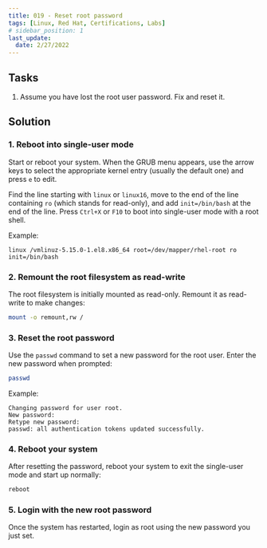 ```yaml
---
title: 019 - Reset root password
tags: [Linux, Red Hat, Certifications, Labs]
# sidebar_position: 1 
last_update:
  date: 2/27/2022
---
```



## Tasks

1. Assume you have lost the root user password. Fix and reset it.


## Solution


### 1. Reboot into single-user mode

Start or reboot your system. When the GRUB menu appears, use the arrow keys to select the appropriate kernel entry (usually the default one) and press `e` to edit.

Find the line starting with `linux` or `linux16`, move to the end of the line containing `ro` (which stands for read-only), and add `init=/bin/bash` at the end of the line. Press `Ctrl+X` or `F10` to boot into single-user mode with a root shell.

Example:
```
linux /vmlinuz-5.15.0-1.el8.x86_64 root=/dev/mapper/rhel-root ro init=/bin/bash
```


### 2. Remount the root filesystem as read-write

The root filesystem is initially mounted as read-only. Remount it as read-write to make changes:

```sh
mount -o remount,rw /
```

### 3. Reset the root password

Use the `passwd` command to set a new password for the root user. Enter the new password when prompted:

```sh
passwd
```

Example:
```
Changing password for user root.
New password:
Retype new password:
passwd: all authentication tokens updated successfully.
```

### 4. Reboot your system

After resetting the password, reboot your system to exit the single-user mode and start up normally:

```sh
reboot
```

### 5. Login with the new root password

Once the system has restarted, login as root using the new password you just set.
